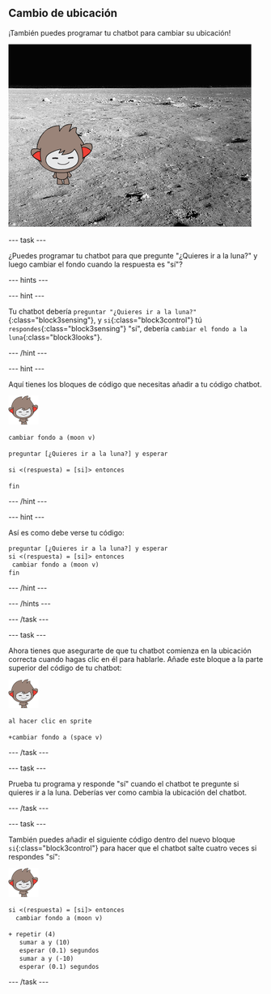 ## Cambio de ubicación

¡También puedes programar tu chatbot para cambiar su ubicación!

![Comprobar un cambio de fondo](images/chatbot-backdrop-moon.png)

\--- task \---

¿Puedes programar tu chatbot para que pregunte "¿Quieres ir a la luna?" y luego cambiar el fondo cuando la respuesta es "sí"?

\--- hints \---

\--- hint \---

Tu chatbot debería `preguntar "¿Quieres ir a la luna?"`{:class="block3sensing"}, y `si`{:class="block3control"} tú `respondes`{:class="block3sensing"} "sí", debería `cambiar el fondo a la luna`{:class="block3looks"}.

\--- /hint \---

\--- hint \---

Aquí tienes los bloques de código que necesitas añadir a tu código chatbot.

![objeto nano](images/nano-sprite.png)

```blocks3
cambiar fondo a (moon v)

preguntar [¿Quieres ir a la luna?] y esperar

si <(respuesta) = [si]> entonces

fin
```

\--- /hint \---

\--- hint \---

Así es como debe verse tu código:

```blocks3
preguntar [¿Quieres ir a la luna?] y esperar
si <(respuesta) = [si]> entonces
 cambiar fondo a (moon v)
fin
```

\--- /hint \---

\--- /hints \---

\--- /task \---

\--- task \---

Ahora tienes que asegurarte de que tu chatbot comienza en la ubicación correcta cuando hagas clic en él para hablarle. Añade este bloque a la parte superior del código de tu chatbot:

![objeto nano](images/nano-sprite.png)

```blocks3
al hacer clic en sprite

+cambiar fondo a (space v)
```

\--- /task \---

\--- task \---

Prueba tu programa y responde "sí" cuando el chatbot te pregunte si quieres ir a la luna. Deberías ver como cambia la ubicación del chatbot.

\--- /task \---

\--- task \---

También puedes añadir el siguiente código dentro del nuevo bloque `si`{:class="block3control"} para hacer que el chatbot salte cuatro veces si respondes "sí":

![objeto nano](images/nano-sprite.png)

```blocks3
si <(respuesta) = [si]> entonces
  cambiar fondo a (moon v)

+ repetir (4)
   sumar a y (10)
   esperar (0.1) segundos
   sumar a y (-10)
   esperar (0.1) segundos
```

\--- /task \---
